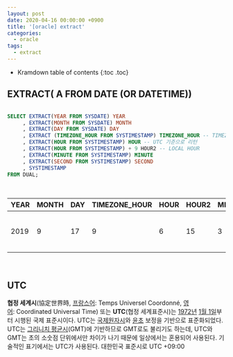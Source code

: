 ```yaml
---
layout: post
date: 2020-04-16 00:00:00 +0900
title: '[oracle] extract'
categories:
  - oracle
tags:
  - extract
---
```


* Kramdown table of contents
{:toc .toc}

## EXTRACT( A FROM DATE (OR DATETIME))

```sql

SELECT EXTRACT(YEAR FROM SYSDATE) YEAR
     , EXTRACT(MONTH FROM SYSDATE) MONTH
     , EXTRACT(DAY FROM SYSDATE) DAY
     , EXTRACT (TIMEZONE_HOUR FROM SYSTIMESTAMP) TIMEZONE_HOUR -- TIMEZONE 시간 (대한민국은 +09:00)
     , EXTRACT(HOUR FROM SYSTIMESTAMP) HOUR -- UTC 기준으로 리턴
     , EXTRACT(HOUR FROM SYSTIMESTAMP) + 9 HOUR2 -- LOCAL HOUR
     , EXTRACT(MINUTE FROM SYSTIMESTAMP) MINUTE
     , EXTRACT(SECOND FROM SYSTIMESTAMP) SECOND
     , SYSTIMESTAMP
FROM DUAL;
```

<br>

| YEAR | MONTH | DAY | TIMEZONE_HOUR | HOUR |	HOUR2 |	MINUTE | SECOND	   | SYSTIMESTAMP
| --- | --- | --- | --- | --- |	--- |	--- | ---	   | ---
| 2019 | 9     | 17	 | 9             | 6	  | 15    | 3	     | 16.996047 | 2019-09-17 오후 3:03:16.996047 +09:00

<br>

## UTC
**협정 세계시**(協定世界時, [프랑스어](https://ko.wikipedia.org/wiki/%ED%94%84%EB%9E%91%EC%8A%A4%EC%96%B4): Temps Universel Coordonné, [영어](https://ko.wikipedia.org/wiki/%EC%98%81%EC%96%B4): Coordinated Universal Time) 또는 **UTC**(협정 세계표준시)는 [1972년](https://ko.wikipedia.org/wiki/1972%EB%85%84) [1월 1일](https://ko.wikipedia.org/wiki/1%EC%9B%94_1%EC%9D%BC)부터 시행된 국제 표준시이다. UTC는 [국제원자시](https://ko.wikipedia.org/wiki/%EA%B5%AD%EC%A0%9C%EC%9B%90%EC%9E%90%EC%8B%9C)와 [윤초](https://ko.wikipedia.org/wiki/%EC%9C%A4%EC%B4%88) 보정을 기반으로 표준화되었다. UTC는 [그리니치 평균시](https://ko.wikipedia.org/wiki/%EA%B7%B8%EB%A6%AC%EB%8B%88%EC%B9%98_%ED%8F%89%EA%B7%A0%EC%8B%9C)(GMT)에 기반하므로 GMT로도 불리기도 하는데, UTC와 GMT는 초의 소숫점 단위에서만 차이가 나기 때문에 일상에서는 혼용되어 사용된다. 기술적인 표기에서는 UTC가 사용된다. 대한민국 표준시로  UTC +09:00

